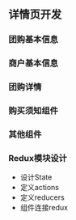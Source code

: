 ## 详情页开发

### 团购基本信息

### 商户基本信息

### 团购详情

### 购买须知组件

### 其他组件

### Redux模块设计
- 设计State
- 定义actions
- 定义reducers
- 组件连接redux